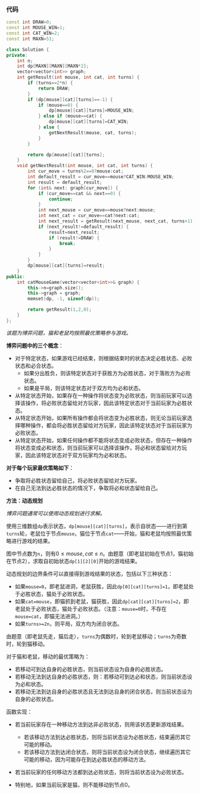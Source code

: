### 代码

```c++
const int DRAW=0;
const int MOUSE_WIN=1;
const int CAT_WIN=2;
const int MAXN=51;

class Solution {
private:
    int n;
    int dp[MAXN][MAXN][MAXN*2];
    vector<vector<int>> graph;
    int getResult(int mouse, int cat, int turns) {
        if (turns==2*n) {
            return DRAW;
        }
        if (dp[mouse][cat][turns]==-1) {
            if (mouse==0) {
                dp[mouse][cat][turns]=MOUSE_WIN;
            } else if (mouse==cat) {
                dp[mouse][cat][turns]=CAT_WIN;
            } else {
                getNextResult(mouse, cat, turns);
            }
        }

        return dp[mouse][cat][turns];
    }
    void getNextResult(int mouse, int cat, int turns) {
        int cur_move = turns%2==0?mouse:cat;
        int default_result = cur_move==mouse?CAT_WIN:MOUSE_WIN;
        int result = default_result;
        for (int& next: graph[cur_move]) {
            if (cur_move==cat && next==0) {
                continue;
            }
            int next_mouse = cur_move==mouse?next:mouse;
            int next_cat = cur_move==cat?next:cat;
            int next_result = getResult(next_mouse, next_cat, turns+1);
            if (next_result!=default_result) {
                result=next_result;
                if (result!=DRAW) {
                    break;
                }
            }
        }
        dp[mouse][cat][turns]=result;
    }
public:
    int catMouseGame(vector<vector<int>>& graph) {
        this->n=graph.size();
        this->graph = graph;
        memset(dp, -1, sizeof(dp));

        return getResult(1,2,0);
    }
};
```



*该题为博弈问题，猫和老鼠均按照最优策略参与游戏。*

**博弈问题中的三个概念**：

- 对于特定状态，如果游戏已经结束，则根据结束时的状态决定必胜状态、必败状态和必合状态。
  - 如果分出胜负，则该特定状态对于获胜方为必胜状态，对于落败方为必败状态。
  - 如果是平局，则该特定状态对于双方均为必和状态。
- 从特定状态开始，如果存在一种操作将状态变为必败状态，则当前玩家可以选择该操作，将必败状态留给对方玩家，因此该特定状态对于当前玩家为必胜状态。
- 从特定状态开始，如果所有操作都会将状态变为必胜状态，则无论当前玩家选择哪种操作，都会将必胜状态留给对方玩家，因此该特定状态对于当前玩家为必败状态。
- 从特定状态开始，如果任何操作都不能将状态变成必败状态，但存在一种操作将状态变成必和状态，则当前玩家可以选择该操作，将必和状态留给对方玩家，因此该特定状态对于双方玩家均为必和状态。



**对于每个玩家最优策略如下**：

- 争取将必胜状态留给自己，将必败状态留给对方玩家。
- 在自己无法到达必胜状态的情况下，争取将必和状态留给自己。



**方法：动态规划**

*博弈问题通常可以使用动态规划进行求解。*

使用三维数组`dp`表示状态，`dp[mouse][cat][turns]`，表示自状态——进行到第`turns`轮，老鼠位于节点`mouse`，猫位于节点`cat`——开始，猫和老鼠均按照最优策略进行游戏的结果。

图中节点数为`n`，则有$0 \leq mouse, cat \leq n$。由题意（即老鼠初始在节点1，猫初始在节点2），求取自初始状态`dp[1][2][0]`开始的游戏结果。

动态规划的边界条件可以直接得到游戏结果的状态，包括以下三种状态：

- 如果`mouse=0`，即老鼠进洞，老鼠获胜，因此`dp[0][cat][turns]=1`，即老鼠处于必胜状态，猫处于必败状态。
- 如果`cat=mouse`，即猫抓到老鼠，猫获胜，因此`dp[cat][cat][turns]=2`，即老鼠处于必败状态，猫处于必败状态。（注意：`mouse=0`时，不存在`mouse=cat`，即猫无法进洞。）
- 如果`turns>=2n`，则平局，双方均为闭合状态。

由题意（即老鼠先走，猫后走），`turns`为偶数时，轮到老鼠移动；`turns`为奇数时，轮到猫移动。

对于猫和老鼠，移动的最优策略为：

- 若移动可到达自身的必胜状态，则当前状态设为自身的必胜状态。
- 若移动无法到达自身的必胜状态，则：若移动可到达必和状态，则当前状态设为必和状态。
- 若移动无法到达自身的必胜状态且无法到达自身的闭合状态，则当前状态设为自身的必败状态。

函数实现：

- 若当前玩家存在一种移动方法到达非必败状态，则用该状态更新游戏结果。
  - 若该移动方法到达必胜状态，则将当前状态设为必胜状态，结束遍历其它可能的移动。
  - 若该移动方法到达闭合状态，则将当前状态设为闭合状态，继续遍历其它可能的移动，因为可能存在到达必胜状态的移动方法。

- 若当前玩家的任何移动方法都到达必败状态，则将当前状态设为必败状态。
- 特别地，如果当前玩家是猫，则不能移动到节点0。
















